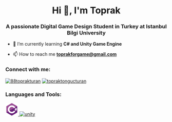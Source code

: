 <h1 align="center">Hi 👋, I'm Toprak</h1>
<h3 align="center">A passionate Digital Game Design Student in Turkey at Istanbul Bilgi University</h3>

- 🌱 I’m currently learning **C# and Unity Game Engine**

- 📫 How to reach me **toprakforgame@gmail.com**

<h3 align="left">Connect with me:</h3>
<p align="left">
<a href="https://twitter.com/88toprakturan" target="blank"><img align="center" src="https://clipartart.com/images/twitter-logo-clipart-png-4.png" alt="88toprakturan" height="20" width="20" /></a>
<a href="https://linkedin.com/in/topraktongucturan" target="blank"><img align="center" src="https://cdn.worldvectorlogo.com/logos/linkedin-icon-2.svg" alt="topraktongucturan" height="30" width="40" /></a>
</p>

<h3 align="left">Languages and Tools:</h3>
<p align="left"> <a href="https://www.w3schools.com/cs/" target="_blank"> <img src="https://raw.githubusercontent.com/devicons/devicon/master/icons/csharp/csharp-original.svg" alt="csharp" width="40" height="40"/> </a> <a href="https://unity.com/" target="_blank"> <img src="https://www.vectorlogo.zone/logos/unity3d/unity3d-icon.svg" alt="unity" width="40" height="40"/> </a> </p>
